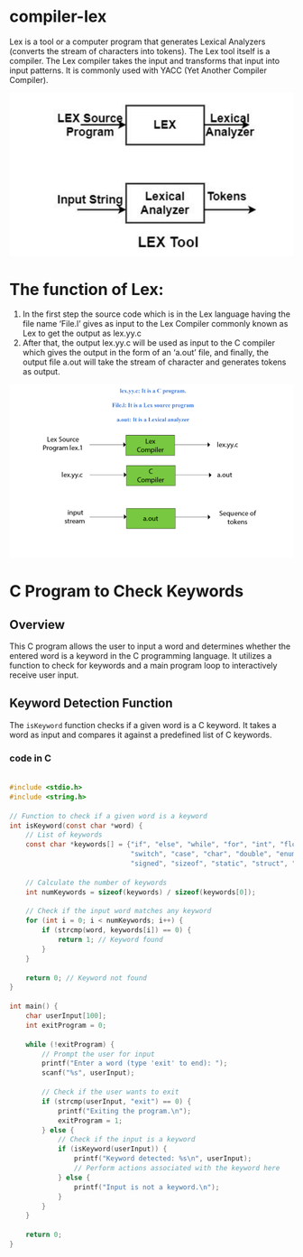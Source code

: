 

# compiler-lex


Lex is a tool or a computer program that generates Lexical Analyzers (converts the stream of
characters into tokens). The Lex tool itself is a compiler. The Lex compiler takes the input and
transforms that input into input patterns. It is commonly used with YACC (Yet Another Compiler
Compiler).

<img src='https://github.com/alifur-rahman/compiler-lex/blob/main/Screenshot%202024-02-05%20114849.png'>


# The function of Lex:

1. In the first step the source code which is in the Lex language having the file name ‘File.l’
gives as input to the Lex Compiler commonly known as Lex to get the output as lex.yy.c
2. After that, the output lex.yy.c will be used as input to the C compiler which gives the
output in the form of an ‘a.out’ file, and finally, the output file a.out will take the stream
of character and generates tokens as output.

<img src='https://github.com/alifur-rahman/compiler-lex/blob/main/Screenshot%202024-02-05%20115408.png'>

# C Program to Check Keywords

## Overview

This C program allows the user to input a word and determines whether the entered word is a keyword in the C programming language. It utilizes a function to check for keywords and a main program loop to interactively receive user input.

## Keyword Detection Function

The `isKeyword` function checks if a given word is a C keyword. It takes a word as input and compares it against a predefined list of C keywords.




### code in C
```c

#include <stdio.h>
#include <string.h>

// Function to check if a given word is a keyword
int isKeyword(const char *word) {
    // List of keywords
    const char *keywords[] = {"if", "else", "while", "for", "int", "float", "return", "break", "continue",
                              "switch", "case", "char", "double", "enum", "extern", "long", "short",
                              "signed", "sizeof", "static", "struct", "typedef", "union", "void", "volatile"};

    // Calculate the number of keywords
    int numKeywords = sizeof(keywords) / sizeof(keywords[0]);

    // Check if the input word matches any keyword
    for (int i = 0; i < numKeywords; i++) {
        if (strcmp(word, keywords[i]) == 0) {
            return 1; // Keyword found
        }
    }

    return 0; // Keyword not found
}

int main() {
    char userInput[100];
    int exitProgram = 0;

    while (!exitProgram) {
        // Prompt the user for input
        printf("Enter a word (type 'exit' to end): ");
        scanf("%s", userInput);

        // Check if the user wants to exit
        if (strcmp(userInput, "exit") == 0) {
            printf("Exiting the program.\n");
            exitProgram = 1;
        } else {
            // Check if the input is a keyword
            if (isKeyword(userInput)) {
                printf("Keyword detected: %s\n", userInput);
                // Perform actions associated with the keyword here
            } else {
                printf("Input is not a keyword.\n");
            }
        }
    }

    return 0;
}

```
